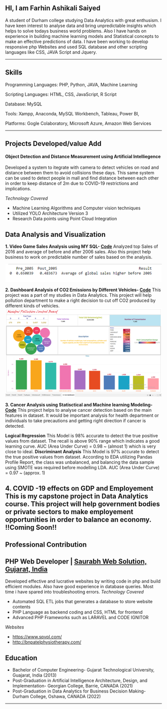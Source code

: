 ## **HI, I am Farhin Ashikali Saiyed**
A student of Durham college studying Data Analytics with great enthusism. I have keen interest to analyse data and bring unpredictable insights which helps to solve todays business world problems. Also I have hands on experience in building machine learning models and Statistical concepts to make an effective predictions of data.
I have been working to develop responsive php Websites and used SQL database and other scripting languages like CSS, JAVA Script and Jquery.

---

## **Skills**
Programming Languages: PHP, Python, JAVA, Machine Learning

Scripting Languages: HTML, CSS, JavaScript, R Script

Database: MySQL

Tools: Xampp, Anaconda, MySQL Workbench, Tableau, Power BI,

Platforms: Gogle Colaboratory, Microsoft Azure, Amazon Web Services

---

## **Projects Developed/value Add**

#### **Object Detection and Distance Measurement using Artificial Intelliegence**
Developed a system to itegrate with camera to detect vehicles on road and distance between them to avoid collisions these days. This same system can be used to detect people in mall and find distance between each other in order to keep distance of 2m due to COVID-19 restrictions and implications.

*Technology Covered*
- Machine Learning Algorithms and Computer vision techniques
- Utilized YOLO Architecture Version 3
- Research Data points using Point Cloud Integration

## **Data Analysis and Visualization**
**1. Video Game Sales Analysis using MY SQL- [Code](https://github.com/Farhinsyd/Data_Analysis)**
Analyzed top Sales of 2016 and average of before and after 2006 sales. Also this project help business to work on predictable number of sales based on the analysis.

![Analysis](https://github.com/Farhinsyd/Portfolio/blob/main/Gamesalesoutput.png)

**2. Dashboard Analysis of CO2 Emissions by Different Vehicles- [Code](https://github.com/Farhinsyd/Data_Analysis)**
This project was a part of my studies in Data Analytics. This project will help pollution department to make a right decision to cut off CO2 produced by different kinds of vehicles. 
![Dashboard](https://github.com/Farhinsyd/Portfolio/blob/main/CO2emissiondashboard.png)

**3. Cancer Analysis using Statisctical and Machine learning Modeling- [Code](https://github.com/Farhinsyd/Data_Analysis)**
This project helps to analyse cancer detection based on the main features in dataset. It would be important analysis for health department or individuals to take precautions and getting right direction if cancer is detected.

**Logical Regression**
This Model is 98% accurate to detect the true positive values from dataset.
The recall is above 90% range which indicates a good learning curve.
AUC (Area Under Curve) = 0.98 ~ (almost 1) which is very close to ideal.
**Discriminant Analysis**
This Model is 97% accurate to detect the true positive values from dataset.
According to EDA utilizing Pandas Profile Report, the class was unbalanced, and balancing the data sample using SMOTE was required before modelling LDA.
AUC (Area Under Curve) = 0.97 ~ (approx. 1)

**4. COVID -19 effects on GDP and Employement**
This is my capstone project in Data Analytics course. This project will help government bodies or private sectors to make employement opportunities in order to balance an economy.
!!Coming Soon!! 
---

## **Professional Contribution**
## **PHP Web Developer | [Saurabh Web Solution, Gujarat, India](https://saurabhwebsolution.com/)**
Developed effective and lucrative websites by writing code in php and build efficient modules. Also have good experience in database queries. Most time i have spared into troubleshooting errors.
*Technology Covered*
- Automated SQL ETL jobs that generates a database to store website contents
- PHP Language as backend coding and CSS,  HTML for frontend
- Advanced PHP Frameworks such as LARAVEL and CODE IGNITOR
 
*Websites*
- https://www.spvpl.com/
- http://bnpatelphysiotherapy.com/
 
## **Education**
- Bachelor of Computer Engineering- Gujarat Technological University, Guajarat, India (2013)
- Post-Graduation in Artificial Intelligence Architecture, Design, and Implementation- Georgian College, Barrie, CANADA (2021)
- Post-Graduation in Data Analytics for Business Decision Making- Durham College, Oshawa, CANADA (2022)

---


